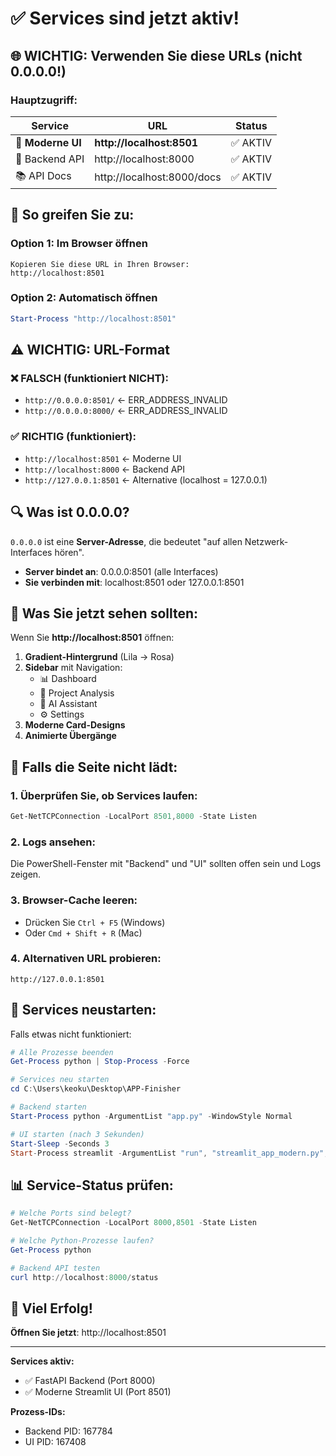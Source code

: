 # ✅ Services sind jetzt aktiv!

## 🌐 WICHTIG: Verwenden Sie diese URLs (nicht 0.0.0.0!)

### Hauptzugriff:

| Service | URL | Status |
|---------|-----|--------|
| **🎨 Moderne UI** | **http://localhost:8501** | ✅ AKTIV |
| 📡 Backend API | http://localhost:8000 | ✅ AKTIV |
| 📚 API Docs | http://localhost:8000/docs | ✅ AKTIV |

## 📱 So greifen Sie zu:

### Option 1: Im Browser öffnen
```
Kopieren Sie diese URL in Ihren Browser:
http://localhost:8501
```

### Option 2: Automatisch öffnen
```powershell
Start-Process "http://localhost:8501"
```

## ⚠️ WICHTIG: URL-Format

### ❌ FALSCH (funktioniert NICHT):
- `http://0.0.0.0:8501/` ← ERR_ADDRESS_INVALID
- `http://0.0.0.0:8000/` ← ERR_ADDRESS_INVALID

### ✅ RICHTIG (funktioniert):
- `http://localhost:8501` ← Moderne UI
- `http://localhost:8000` ← Backend API
- `http://127.0.0.1:8501` ← Alternative (localhost = 127.0.0.1)

## 🔍 Was ist 0.0.0.0?

`0.0.0.0` ist eine **Server-Adresse**, die bedeutet "auf allen Netzwerk-Interfaces hören".
- **Server bindet an**: 0.0.0.0:8501 (alle Interfaces)
- **Sie verbinden mit**: localhost:8501 oder 127.0.0.1:8501

## 🚀 Was Sie jetzt sehen sollten:

Wenn Sie **http://localhost:8501** öffnen:

1. **Gradient-Hintergrund** (Lila → Rosa)
2. **Sidebar** mit Navigation:
   - 📊 Dashboard
   - 🧠 Project Analysis
   - 👤 AI Assistant
   - ⚙️ Settings
3. **Moderne Card-Designs**
4. **Animierte Übergänge**

## 🐛 Falls die Seite nicht lädt:

### 1. Überprüfen Sie, ob Services laufen:
```powershell
Get-NetTCPConnection -LocalPort 8501,8000 -State Listen
```

### 2. Logs ansehen:
Die PowerShell-Fenster mit "Backend" und "UI" sollten offen sein und Logs zeigen.

### 3. Browser-Cache leeren:
- Drücken Sie `Ctrl + F5` (Windows)
- Oder `Cmd + Shift + R` (Mac)

### 4. Alternativen URL probieren:
```
http://127.0.0.1:8501
```

## 🔄 Services neustarten:

Falls etwas nicht funktioniert:

```powershell
# Alle Prozesse beenden
Get-Process python | Stop-Process -Force

# Services neu starten
cd C:\Users\keoku\Desktop\APP-Finisher

# Backend starten
Start-Process python -ArgumentList "app.py" -WindowStyle Normal

# UI starten (nach 3 Sekunden)
Start-Sleep -Seconds 3
Start-Process streamlit -ArgumentList "run", "streamlit_app_modern.py", "--server.port", "8501" -WindowStyle Normal
```

## 📊 Service-Status prüfen:

```powershell
# Welche Ports sind belegt?
Get-NetTCPConnection -LocalPort 8000,8501 -State Listen

# Welche Python-Prozesse laufen?
Get-Process python

# Backend API testen
curl http://localhost:8000/status
```

## 🎉 Viel Erfolg!

**Öffnen Sie jetzt**: http://localhost:8501

---

**Services aktiv:**
- ✅ FastAPI Backend (Port 8000)
- ✅ Moderne Streamlit UI (Port 8501)

**Prozess-IDs:**
- Backend PID: 167784
- UI PID: 167408

